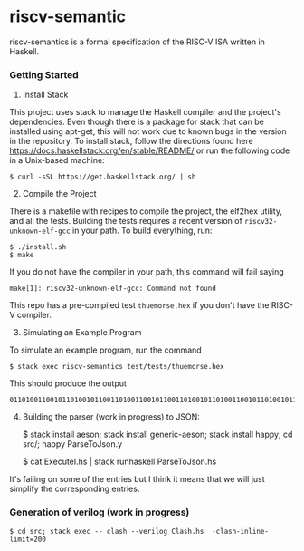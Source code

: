 # riscv-semantic

riscv-semantics is a formal specification of the RISC-V ISA written in Haskell.

### Getting Started

1. Install Stack

This project uses stack to manage the Haskell compiler and the project's dependencies.
Even though there is a package for stack that can be installed using apt-get, this will not work due to known bugs in the version in the repository.
To install stack, follow the directions found here https://docs.haskellstack.org/en/stable/README/ or run the following code in a Unix-based machine:

    $ curl -sSL https://get.haskellstack.org/ | sh

2. Compile the Project

There is a makefile with recipes to compile the project, the elf2hex utility, and all the tests.
Building the tests requires a recent version of `riscv32-unknown-elf-gcc` in your path.
To build everything, run:

    $ ./install.sh
    $ make

If you do not have the compiler in your path, this command will fail saying

    make[1]: riscv32-unknown-elf-gcc: Command not found

This repo has a pre-compiled test `thuemorse.hex` if you don't have the RISC-V compiler.

3. Simulating an Example Program

To simulate an example program, run the command

    $ stack exec riscv-semantics test/tests/thuemorse.hex

This should produce the output

    01101001100101101001011001101001100101100110100101101001100101101001011001101001011010011001011001101001100101101001011001101001


4. Building the parser (work in progress) to JSON:

   $ stack install aeson; stack install generic-aeson; stack install happy; cd src/; happy ParseToJson.y 

   $ cat ExecuteI.hs | stack runhaskell ParseToJson.hs

It's failing on some of the entries but I think it means that we will just simplify the corresponding entries.

### Generation of verilog (work in progress)


	$ cd src; stack exec -- clash --verilog Clash.hs  -clash-inline-limit=200

